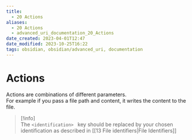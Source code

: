 ```yaml
---
title:
  - 20 Actions
aliases:
  - 20 Actions
  - advanced_uri_documentation_20_Actions
date_created: 2023-04-01T12:47
date_modified: 2023-10-25T16:22
tags: obsidian, obsidian/advanced_uri, documentation
---
```

# Actions

Actions are combinations of different parameters.  
For example if you pass a file path and content, it writes the content to the file.

> [!info]  
> The `<identification> ` key should be replaced by your chosen identification as described in [[13 File identifiers|File Identifiers]]
